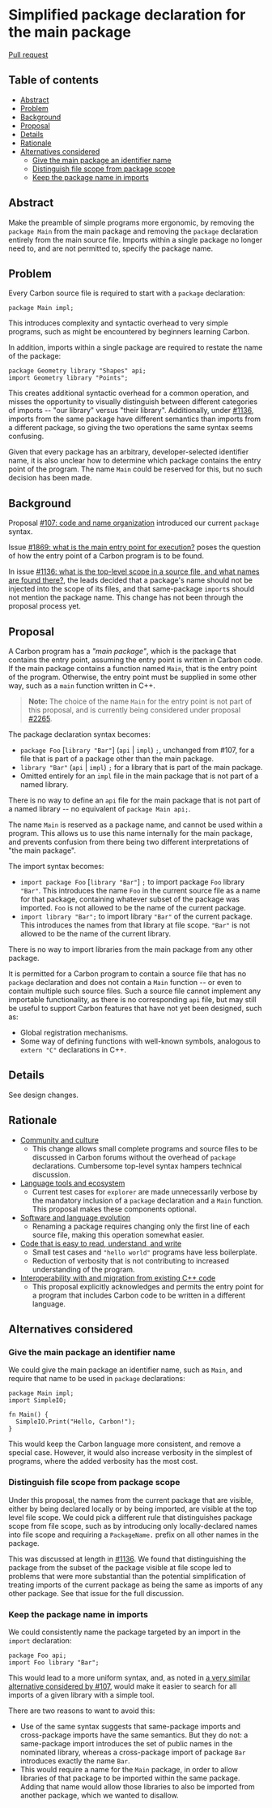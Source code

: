 # Simplified package declaration for the main package

<!--
Part of the Carbon Language project, under the Apache License v2.0 with LLVM
Exceptions. See /LICENSE for license information.
SPDX-License-Identifier: Apache-2.0 WITH LLVM-exception
-->

[Pull request](https://github.com/carbon-language/carbon-lang/pull/2550)

<!-- toc -->

## Table of contents

-   [Abstract](#abstract)
-   [Problem](#problem)
-   [Background](#background)
-   [Proposal](#proposal)
-   [Details](#details)
-   [Rationale](#rationale)
-   [Alternatives considered](#alternatives-considered)
    -   [Give the main package an identifier name](#give-the-main-package-an-identifier-name)
    -   [Distinguish file scope from package scope](#distinguish-file-scope-from-package-scope)
    -   [Keep the package name in imports](#keep-the-package-name-in-imports)

<!-- tocstop -->

## Abstract

Make the preamble of simple programs more ergonomic, by removing the
`package Main` from the main package and removing the `package` declaration
entirely from the main source file. Imports within a single package no longer
need to, and are not permitted to, specify the package name.

## Problem

Every Carbon source file is required to start with a `package` declaration:

```
package Main impl;
```

This introduces complexity and syntactic overhead to very simple programs, such
as might be encountered by beginners learning Carbon.

In addition, imports within a single package are required to restate the name of
the package:

```
package Geometry library "Shapes" api;
import Geometry library "Points";
```

This creates additional syntactic overhead for a common operation, and misses
the opportunity to visually distinguish between different categories of imports
-- "our library" versus "their library". Additionally, under
[#1136](https://github.com/carbon-language/carbon-lang/issues/1136), imports
from the same package have different semantics than imports from a different
package, so giving the two operations the same syntax seems confusing.

Given that every package has an arbitrary, developer-selected identifier name,
it is also unclear how to determine which package contains the entry point of
the program. The name `Main` could be reserved for this, but no such decision
has been made.

## Background

Proposal
[#107: code and name organization](https://github.com/carbon-language/carbon-lang/pull/107/files)
introduced our current `package` syntax.

Issue
[#1869: what is the main entry point for execution?](https://github.com/carbon-language/carbon-lang/issues/1869)
poses the question of how the entry point of a Carbon program is to be found.

In issue
[#1136: what is the top-level scope in a source file, and what names are found there?](https://github.com/carbon-language/carbon-lang/issues/1136),
the leads decided that a package's name should not be injected into the scope of
its files, and that same-package `import`s should not mention the package name.
This change has not been through the proposal process yet.

## Proposal

A Carbon program has a _"main package"_, which is the package that contains the
entry point, assuming the entry point is written in Carbon code. If the main
package contains a function named `Main`, that is the entry point of the
program. Otherwise, the entry point must be supplied in some other way, such as
a `main` function written in C++.

> **Note:** The choice of the name `Main` for the entry point is not part of
> this proposal, and is currently being considered under proposal
> [#2265](https://github.com/carbon-language/carbon-lang/pull/2265).

The package declaration syntax becomes:

-   `package Foo` [`library "Bar"`] \(`api` | `impl`) `;`, unchanged from #107,
    for a file that is part of a package other than the main package.
-   `library "Bar"` (`api` | `impl`) `;` for a library that is part of the main
    package.
-   Omitted entirely for an `impl` file in the main package that is not part of
    a named library.

There is no way to define an `api` file for the main package that is not part of
a named library -- no equivalent of `package Main api;`.

The name `Main` is reserved as a package name, and cannot be used within a
program. This allows us to use this name internally for the main package, and
prevents confusion from there being two different interpretations of "the main
package".

The import syntax becomes:

-   `import package Foo` [`library "Bar"`] `;` to import package `Foo` library
    `"Bar"`. This introduces the name `Foo` in the current source file as a name
    for that package, containing whatever subset of the package was imported.
    `Foo` is not allowed to be the name of the current package.
-   `import library "Bar";` to import library `"Bar"` of the current package.
    This introduces the names from that library at file scope. `"Bar"` is not
    allowed to be the name of the current library.

There is no way to import libraries from the main package from any other
package.

It is permitted for a Carbon program to contain a source file that has no
`package` declaration and does not contain a `Main` function -- or even to
contain multiple such source files. Such a source file cannot implement any
importable functionality, as there is no corresponding `api` file, but may still
be useful to support Carbon features that have not yet been designed, such as:

-   Global registration mechanisms.
-   Some way of defining functions with well-known symbols, analogous to
    `extern "C"` declarations in C++.

## Details

See design changes.

## Rationale

-   [Community and culture](/docs/project/goals.md#community-and-culture)
    -   This change allows small complete programs and source files to be
        discussed in Carbon forums without the overhead of `package`
        declarations. Cumbersome top-level syntax hampers technical discussion.
-   [Language tools and ecosystem](/docs/project/goals.md#language-tools-and-ecosystem)
    -   Current test cases for `explorer` are made unnecessarily verbose by the
        mandatory inclusion of a `package` declaration and a `Main` function.
        This proposal makes these components optional.
-   [Software and language evolution](/docs/project/goals.md#software-and-language-evolution)
    -   Renaming a package requires changing only the first line of each source
        file, making this operation somewhat easier.
-   [Code that is easy to read, understand, and write](/docs/project/goals.md#code-that-is-easy-to-read-understand-and-write)
    -   Small test cases and `"hello world"` programs have less boilerplate.
    -   Reduction of verbosity that is not contributing to increased
        understanding of the program.
-   [Interoperability with and migration from existing C++ code](/docs/project/goals.md#interoperability-with-and-migration-from-existing-c-code)
    -   This proposal explicitly acknowledges and permits the entry point for a
        program that includes Carbon code to be written in a different language.

## Alternatives considered

### Give the main package an identifier name

We could give the main package an identifier name, such as `Main`, and require
that name to be used in `package` declarations:

```
package Main impl;
import SimpleIO;

fn Main() {
  SimpleIO.Print("Hello, Carbon!");
}
```

This would keep the Carbon language more consistent, and remove a special case.
However, it would also increase verbosity in the simplest of programs, where the
added verbosity has the most cost.

### Distinguish file scope from package scope

Under this proposal, the names from the current package that are visible, either
by being declared locally or by being imported, are visible at the top level
file scope. We could pick a different rule that distinguishes package scope from
file scope, such as by introducing only locally-declared names into file scope
and requiring a `PackageName.` prefix on all other names in the package.

This was discussed at length in
[#1136](https://github.com/carbon-language/carbon-lang/issues/1136). We found
that distinguishing the package from the subset of the package visible at file
scope led to problems that were more substantial than the potential
simplification of treating imports of the current package as being the same as
imports of any other package. See that issue for the full discussion.

### Keep the package name in imports

We could consistently name the package targeted by an import in the `import`
declaration:

```
package Foo api;
import Foo library "Bar";
```

This would lead to a more uniform syntax, and, as noted in
[a very similar alternative considered by #107](/proposals/p0107.md#optional-package-names),
would make it easier to search for all imports of a given library with a simple
tool.

There are two reasons to want to avoid this:

-   Use of the same syntax suggests that same-package imports and cross-package
    imports have the same semantics. But they do not: a same-package import
    introduces the set of public names in the nominated library, whereas a
    cross-package import of package `Bar` introduces exactly the name `Bar`.
-   This would require a name for the `Main` package, in order to allow
    libraries of that package to be imported within the same package. Adding
    that name would allow those libraries to also be imported from another
    package, which we wanted to disallow.
